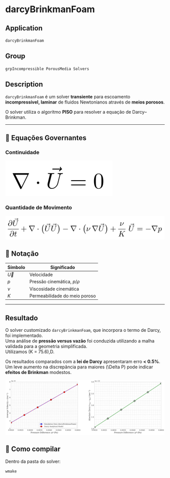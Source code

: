 # darcyBrinkmanFoam

## Application
`darcyBrinkmanFoam`

## Group
`grpIncompressible PorousMedia Solvers`

## Description
`darcyBrinkmanFoam` é um solver **transiente** para escoamento **incompressível, laminar** de fluidos Newtonianos através de **meios porosos**.



O solver utiliza o algoritmo **PISO** para resolver a equação de Darcy–Brinkman.

---

## 🔹 Equações Governantes

### Continuidade

![CONTINUIDADE](Equacoes/CONTINUIDADE.svg)

### Quantidade de Movimento

![MOMENTUM-DARCY](Equacoes/MOMENTUM-DARCY.svg)


## 🔹 Notação

| Símbolo   | Significado                        |
|-----------|------------------------------------|
| $\vec{U}$ | Velocidade                         |
| $p$       | Pressão cinemática, $p/\rho$       |
| $\nu$     | Viscosidade cinemática             |
| $K$       | Permeabilidade do meio poroso      |

---


## Resultado


O solver customizado `darcyBrinkmanFoam`, que incorpora o termo de Darcy, foi implementado.  
Uma análise de **pressão versus vazão** foi conduzida utilizando a malha validada para a geometria simplificada.  
Utilizamos \(K = 75.6\)\,D.  

Os resultados comparados com a **lei de Darcy** apresentaram erro **< 0.5%**.  
Um leve aumento na discrepância para maiores \(\Delta P\) pode indicar **efeitos de Brinkman** modestos.

![RESULTADO](Equacoes/imagem_2025-09-03_155524816.png)

## 🚀 Como compilar

Dentro da pasta do solver:
```bash
wmake

